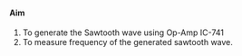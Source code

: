 #### Aim
1. To generate the Sawtooth wave using Op-Amp IC-741
2. To measure frequency of the generated sawtooth wave.  